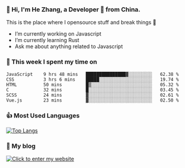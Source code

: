 ### 👋 Hi, I'm He Zhang, a Developer 🚀 from China.

This is the place where I opensource stuff and break things :rofl:

- I’m currently working on Javascript
- I’m currently learning Rust
- Ask me about anything related to Javascript

### 💪 This week I spent my time on 
<!--START_SECTION:waka-->

```text
JavaScript    9 hrs 48 mins   ███████████████▓░░░░░░░░░   62.38 %
CSS           3 hrs 6 mins    █████░░░░░░░░░░░░░░░░░░░░   19.74 %
HTML          50 mins         █▒░░░░░░░░░░░░░░░░░░░░░░░   05.32 %
C             32 mins         █░░░░░░░░░░░░░░░░░░░░░░░░   03.45 %
SCSS          24 mins         ▓░░░░░░░░░░░░░░░░░░░░░░░░   02.61 %
Vue.js        23 mins         ▓░░░░░░░░░░░░░░░░░░░░░░░░   02.50 %
```

<!--END_SECTION:waka-->

### 👍 Most Used Languages
[![Top Langs](https://github-readme-stats.vercel.app/api/top-langs/?username=zhanghecool&layout=compact)](https://zhanghe.cool)

### 🌈 My blog 
[![Click to enter my website](https://cdn.jsdelivr.net/gh/zhanghecool/assets/images/gif/zhanghecools.gif)](https://zhanghe.cool)
